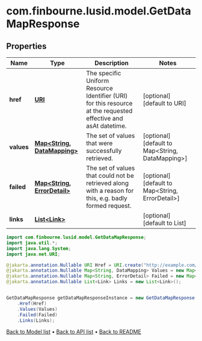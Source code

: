 # com.finbourne.lusid.model.GetDataMapResponse

## Properties

Name | Type | Description | Notes
------------ | ------------- | ------------- | -------------
**href** | [**URI**](URI.md) | The specific Uniform Resource Identifier (URI) for this resource at the requested effective and asAt datetime. | [optional] [default to URI]
**values** | [**Map&lt;String, DataMapping&gt;**](DataMapping.md) | The set of values that were successfully retrieved. | [optional] [default to Map<String, DataMapping>]
**failed** | [**Map&lt;String, ErrorDetail&gt;**](ErrorDetail.md) | The set of values that could not be retrieved along with a reason for this, e.g. badly formed request. | [optional] [default to Map<String, ErrorDetail>]
**links** | [**List&lt;Link&gt;**](Link.md) |  | [optional] [default to List<Link>]

```java
import com.finbourne.lusid.model.GetDataMapResponse;
import java.util.*;
import java.lang.System;
import java.net.URI;

@jakarta.annotation.Nullable URI Href = URI.create("http://example.com/Href");
@jakarta.annotation.Nullable Map<String, DataMapping> Values = new Map<String, DataMapping>();
@jakarta.annotation.Nullable Map<String, ErrorDetail> Failed = new Map<String, ErrorDetail>();
@jakarta.annotation.Nullable List<Link> Links = new List<Link>();


GetDataMapResponse getDataMapResponseInstance = new GetDataMapResponse()
    .Href(Href)
    .Values(Values)
    .Failed(Failed)
    .Links(Links);
```


[Back to Model list](../README.md#documentation-for-models) &#8226; [Back to API list](../README.md#documentation-for-api-endpoints) &#8226; [Back to README](../README.md)

